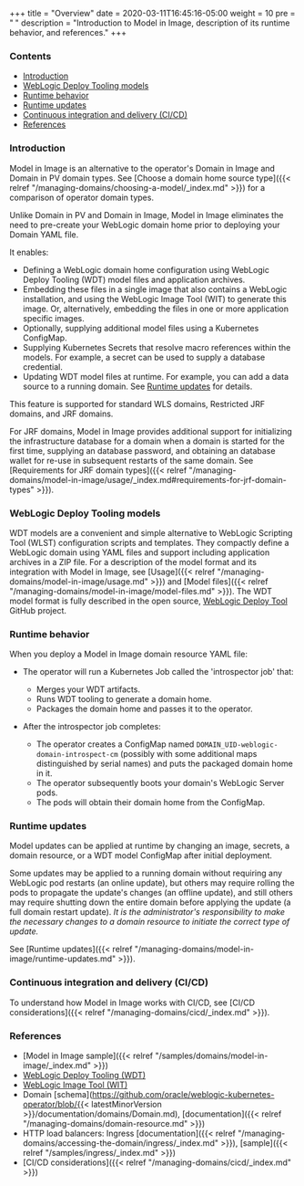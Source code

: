 +++
title = "Overview"
date = 2020-03-11T16:45:16-05:00
weight = 10
pre = "<b> </b>"
description = "Introduction to Model in Image, description of its runtime behavior, and references."
+++

### Contents

 - [Introduction](#introduction)
 - [WebLogic Deploy Tooling models](#weblogic-deploy-tooling-models)
 - [Runtime behavior](#runtime-behavior)
 - [Runtime updates](#runtime-updates)
 - [Continuous integration and delivery (CI/CD)](#continuous-integration-and-delivery-cicd)
 - [References](#references)

### Introduction

Model in Image is an alternative to the operator's Domain in Image and Domain in PV domain types. See [Choose a domain home source type]({{< relref "/managing-domains/choosing-a-model/_index.md" >}}) for a comparison of operator domain types.

Unlike Domain in PV and Domain in Image, Model in Image eliminates the need to pre-create your WebLogic domain home prior to deploying your Domain YAML file.

It enables:

 - Defining a WebLogic domain home configuration using WebLogic Deploy Tooling (WDT) model files and application archives.
 - Embedding these files in a single image that also contains a WebLogic installation,
   and using the WebLogic Image Tool (WIT) to generate this image. Or, alternatively,
   embedding the files in one or more application specific images.
 - Optionally, supplying additional model files using a Kubernetes ConfigMap.
 - Supplying Kubernetes Secrets that resolve macro references within the models.
   For example, a secret can be used to supply a database credential.
 - Updating WDT model files at runtime. For example, you can add a data source
   to a running domain. See [Runtime updates](#runtime-updates) for details.

This feature is supported for standard WLS domains, Restricted JRF domains, and JRF domains.

For JRF domains, Model in Image provides additional support for initializing the infrastructure database for a domain when a domain is started for the first time, supplying an database password, and obtaining an database wallet for re-use in subsequent restarts of the same domain. See [Requirements for JRF domain types]({{< relref "/managing-domains/model-in-image/usage/_index.md#requirements-for-jrf-domain-types" >}}).

### WebLogic Deploy Tooling models

WDT models are a convenient and simple alternative to WebLogic Scripting Tool (WLST)
configuration scripts and templates.
They compactly define a WebLogic domain using YAML files and support including
application archives in a ZIP file. For a description of the model format
and its integration with Model in Image,
see [Usage]({{< relref "/managing-domains/model-in-image/usage.md" >}})
and [Model files]({{< relref "/managing-domains/model-in-image/model-files.md" >}}).
The WDT model format is fully described in the open source,
[WebLogic Deploy Tool](https://oracle.github.io/weblogic-deploy-tooling/) GitHub project.

### Runtime behavior

When you deploy a Model in Image domain resource YAML file:

  - The operator will run a Kubernetes Job called the 'introspector job' that:
    - Merges your WDT artifacts.
    - Runs WDT tooling to generate a domain home.
    - Packages the domain home and passes it to the operator.

  - After the introspector job completes:
    - The operator creates a ConfigMap named `DOMAIN_UID-weblogic-domain-introspect-cm`
      (possibly with some additional maps distinguished by serial names) and puts the packaged domain home in it.
    - The operator subsequently boots your domain's WebLogic Server pods.
    - The pods will obtain their domain home from the ConfigMap.

### Runtime updates

Model updates can be applied at runtime by changing an image, secrets, a domain resource, or a WDT model ConfigMap after initial deployment.

Some updates may be applied to a running domain without requiring any WebLogic pod restarts (an online update),
but others may require rolling the pods to propagate the update's changes (an offline update),
and still others may require shutting down the entire domain before applying the update (a full domain restart update).
_It is the administrator's responsibility to make the necessary changes to a domain resource to initiate the correct type of update._

See [Runtime updates]({{< relref "/managing-domains/model-in-image/runtime-updates.md" >}}).

### Continuous integration and delivery (CI/CD)

To understand how Model in Image works with CI/CD, see [CI/CD considerations]({{< relref "/managing-domains/cicd/_index.md" >}}).

### References

 - [Model in Image sample]({{< relref "/samples/domains/model-in-image/_index.md" >}})
 - [WebLogic Deploy Tooling (WDT)](https://oracle.github.io/weblogic-deploy-tooling/)
 - [WebLogic Image Tool (WIT)](https://oracle.github.io/weblogic-image-tool/)
 - Domain [schema](https://github.com/oracle/weblogic-kubernetes-operator/blob/{{< latestMinorVersion >}}/documentation/domains/Domain.md), [documentation]({{< relref "/managing-domains/domain-resource.md" >}})
 - HTTP load balancers: Ingress [documentation]({{< relref "/managing-domains/accessing-the-domain/ingress/_index.md" >}}), [sample]({{< relref "/samples/ingress/_index.md" >}})
 - [CI/CD considerations]({{< relref "/managing-domains/cicd/_index.md" >}})
